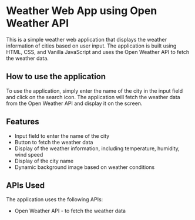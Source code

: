 # Weather Web App using Open Weather API #
This is a simple weather web application that displays the weather information of cities based on user input. The application is built using HTML, CSS, and Vanilla JavaScript and uses the Open Weather API to fetch the weather data.
## How to use the application ##
To use the application, simply enter the name of the city in the input field and click on the search icon. The application will fetch the weather data from the Open Weather API and display it on the screen.
## Features
* Input field to enter the name of the city
* Button to fetch the weather data
* Display of the weather information, including temperature, humidity, wind speed
* Display of the city name
* Dynamic background image based on weather conditions
## APIs Used
The application uses the following APIs:
* Open Weather API - to fetch the weather data
